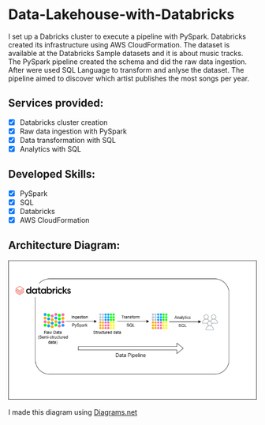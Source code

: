 # Data-Lakehouse-with-Databricks
I set up a Dabricks cluster to execute a pipeline with PySpark. Databricks created its infrastructure using AWS CloudFormation. The dataset is available at the Databricks Sample datasets and it is about music tracks. The PySpark pipeline created the schema and did the raw data ingestion. After were used SQL Language to transform and anlyse the dataset. The pipeline aimed to discover which artist publishes the most songs per year.

## Services provided:
- [x] Databricks cluster creation
- [x] Raw data ingestion with PySpark
- [x] Data transformation with SQL
- [x] Analytics with SQL

## Developed Skills:
- [x] PySpark
- [x]	SQL
- [x]	Databricks
- [x]	AWS CloudFormation

## Architecture Diagram:

<img src="/Architecture Diagram.png">

I made this diagram using [Diagrams.net](https://app.diagrams.net/)
